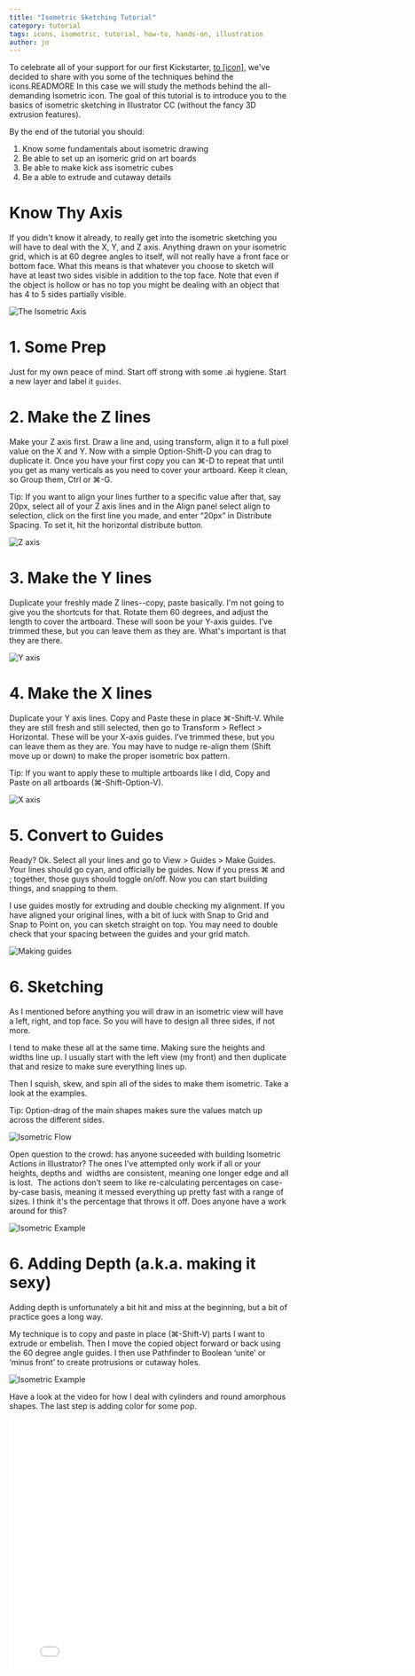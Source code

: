 ```yaml
---
title: "Isometric Sketching Tutorial"
category: tutorial
tags: icons, isometric, tutorial, how-to, hands-on, illustration
author: jo
---
```


To celebrate all of your support for our first Kickstarter,&nbsp;[to&nbsp;[icon]](http://toicon.com/), we've decided to share with you some of the techniques behind the icons.READMORE In this case we will study the methods behind the all-demanding Isometric icon. The goal of this tutorial is to introduce you to the basics of isometric sketching in Illustrator CC (without the fancy 3D extrusion features).

By the end of the tutorial you should:
<ol>
<li>Know some fundamentals about isometric drawing</li>
<li>Be able to set up an isomeric grid on art boards</li>
<li>Be able to make kick ass isometric cubes</li>
<li>Be a able to extrude and cutaway details </li>
</ol>

# Know Thy Axis
If you didn't know it already, to really get into the isometric sketching you will have to deal with the X, Y, and Z axis. Anything drawn on your isometric grid, which is at 60 degree angles to itself, will not really have a front face or bottom face. What this means is that whatever you choose to sketch will have at least two sides visible in addition to the top face. Note that even if the object is hollow or has no top you might be dealing with an object that has 4 to 5 sides partially visible.

![The Isometric Axis](2014-04-23-isotute/iso_axis.png)
# 1. Some Prep
Just for my own peace of mind. Start off strong with some .ai hygiene. Start a new layer and label it `guides`.

# 2. Make the Z lines
Make your Z axis first. Draw a line and, using transform, align it to a full pixel value on the X and Y.
Now with a simple Option-Shift-D you can drag to duplicate it. Once you have your first copy you can &#8984;-D to repeat that until you get as many verticals as you need to cover your artboard.
Keep it clean, so Group them, Ctrl or &#8984;-G.

Tip: If you want to align your lines further to a specific value after that, say 20px, select all of your Z axis lines and in the Align panel select align to selection, click on the first line you made, and enter “20px” in Distribute Spacing. To set it, hit the horizontal distribute button.

![Z axis](2014-04-23-isotute/iso_z.png)

# 3. Make the Y lines
Duplicate your freshly made Z lines--copy, paste basically. I'm not going to give you the shortcuts for that.
Rotate them 60 degrees, and adjust the length to cover the artboard.
These will soon be your Y-axis guides. I’ve trimmed these, but you can leave them as they are. What's important is that they are there.

![Y axis](2014-04-23-isotute/iso_y.png)

# 4. Make the X lines
Duplicate your Y axis lines. Copy and Paste these in place &#8984;-Shift-V.
While they are still fresh and still  selected, then go to Transform > Reflect > Horizontal.
These will be your X-axis guides. I’ve trimmed these, but you can leave them as they are.
You may have to nudge re-align them (Shift move up or down) to make the proper isometric box pattern.

Tip: If you want to apply these to multiple artboards like I did, Copy and Paste on all artboards (&#8984;-Shift-Option-V).

![X axis](2014-04-23-isotute/iso_x.png)

# 5. Convert to Guides
Ready? Ok. Select all your lines and go to View > Guides > Make Guides.
Your lines should go cyan, and officially be guides.
Now if you press &#8984; and ; together, those guys should toggle on/off.
Now you can start building things, and snapping to them.

I use guides mostly for extruding and double checking my alignment.
If you have aligned your original lines, with a bit of luck with Snap to Grid and Snap to Point on, you can sketch straight on top. You may need to double check that your spacing between the guides and your grid match.

![Making guides](2014-04-23-isotute/iso_guides.png)

# 6. Sketching
As I mentioned before anything you will draw in an isometric view will have a left, right, and top face. So you will have to design all three sides, if not more.

I tend to make these all at the same time. Making sure the heights and widths line up. I usually start with the left view (my front) and then duplicate that and resize to make sure everything lines up.

Then I squish, skew, and spin all of the sides to make them isometric. Take a look at the examples.

Tip: Option-drag of the main shapes makes sure the values match up across the different sides.

![Isometric Flow](2014-04-23-isotute/iso_isometricflow.png)

Open question to the crowd: has anyone suceeded with building Isometric Actions in Illustrator? The ones I've attempted only work if all or your heights, depths and  widths are consistent, meaning one longer edge and all is lost.  The actions don’t seem to like re-calculating percentages on case-by-case basis, meaning it messed everything up pretty fast with a range of sizes. I think it's the percentage that throws it off. Does anyone have a work around for this?

![Isometric Example](2014-04-23-isotute/iso_isometricexample.png)

# 6. Adding Depth (a.k.a. making it sexy)
Adding depth is unfortunately a bit hit and miss at the beginning, but a bit of practice goes a long way.

My technique is to copy and paste in place (&#8984;-Shift-V) parts I want to extrude or embelish. Then I move the copied object forward or back using the 60 degree angle guides. I then use Pathfinder to Boolean ‘unite’ or ‘minus front’ to create protrusions or cutaway holes.

![Isometric Example](2014-04-23-isotute/iso_addingdepth.png)

Have a look at the video for how I deal with cylinders and round amorphous shapes. The last step is adding color for some pop.

<iframe src="//player.vimeo.com/video/92717750" width="800" height="451" frameborder="0" webkitallowfullscreen mozallowfullscreen allowfullscreen></iframe>
